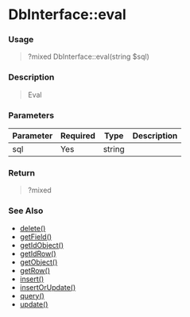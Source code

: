 
# DbInterface::eval 

### Usage

> ?mixed DbInterface::eval(string $sql)

### Description

> Eval

### Parameters

Parameter | Required | Type | Description
------------- |------------- |------------- |------------- 
sql | Yes | string |

### Return
> ?mixed 
### See Also

* [delete()](delete.md)
* [getField()](getfield.md)
* [getIdObject()](getidobject.md)
* [getIdRow()](getidrow.md)
* [getObject()](getobject.md)
* [getRow()](getrow.md)
* [insert()](insert.md)
* [insertOrUpdate()](insertorupdate.md)
* [query()](query.md)
* [update()](update.md)


